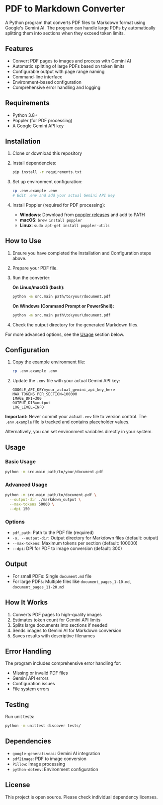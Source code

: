 # PDF to Markdown Converter

A Python program that converts PDF files to Markdown format using Google's Gemini AI. The program can handle large PDFs by automatically splitting them into sections when they exceed token limits.

## Features

- Convert PDF pages to images and process with Gemini AI
- Automatic splitting of large PDFs based on token limits
- Configurable output with page range naming
- Command-line interface
- Environment-based configuration
- Comprehensive error handling and logging

## Requirements

- Python 3.8+
- Poppler (for PDF processing)
- A Google Gemini API key

## Installation

1. Clone or download this repository
2. Install dependencies:
   ```bash
   pip install -r requirements.txt
   ```
3. Set up environment configuration:
   ```bash
   cp .env.example .env
   # Edit .env and add your actual Gemini API key
   ```

3. Install Poppler (required for PDF processing):
    - **Windows**: Download from [poppler releases](https://blog.alivate.com.au/poppler-windows/) and add to PATH
    - **macOS**: `brew install poppler`
    - **Linux**: `sudo apt-get install poppler-utils`

## How to Use

1. Ensure you have completed the Installation and Configuration steps above.
2. Prepare your PDF file.
3. Run the converter:

   **On Linux/macOS (bash):**
   ```bash
   python -m src.main path/to/your/document.pdf
   ```

   **On Windows (Command Prompt or PowerShell):**
   ```cmd
   python -m src.main path\to\your\document.pdf
   ```

4. Check the output directory for the generated Markdown files.

For more advanced options, see the [Usage](#usage) section below.

## Configuration

1. Copy the example environment file:
   ```bash
   cp .env.example .env
   ```

2. Update the `.env` file with your actual Gemini API key:
   ```env
   GOOGLE_API_KEY=your_actual_gemini_api_key_here
   MAX_TOKENS_PER_SECTION=100000
   IMAGE_DPI=300
   OUTPUT_DIR=output
   LOG_LEVEL=INFO
   ```

**Important:** Never commit your actual `.env` file to version control. The `.env.example` file is tracked and contains placeholder values.

Alternatively, you can set environment variables directly in your system.

## Usage

### Basic Usage

```bash
python -m src.main path/to/your/document.pdf
```

### Advanced Usage

```bash
python -m src.main path/to/document.pdf \
  --output-dir ./markdown_output \
  --max-tokens 50000 \
  --dpi 150
```

### Options

- `pdf_path`: Path to the PDF file (required)
- `-o, --output-dir`: Output directory for Markdown files (default: output)
- `--max-tokens`: Maximum tokens per section (default: 100000)
- `--dpi`: DPI for PDF to image conversion (default: 300)

## Output

- For small PDFs: Single `document.md` file
- For large PDFs: Multiple files like `document_pages_1-10.md`, `document_pages_11-20.md`

## How It Works

1. Converts PDF pages to high-quality images
2. Estimates token count for Gemini API limits
3. Splits large documents into sections if needed
4. Sends images to Gemini AI for Markdown conversion
5. Saves results with descriptive filenames

## Error Handling

The program includes comprehensive error handling for:
- Missing or invalid PDF files
- Gemini API errors
- Configuration issues
- File system errors

## Testing

Run unit tests:

```bash
python -m unittest discover tests/
```

## Dependencies

- `google-generativeai`: Gemini AI integration
- `pdf2image`: PDF to image conversion
- `Pillow`: Image processing
- `python-dotenv`: Environment configuration

## License

This project is open source. Please check individual dependency licenses.